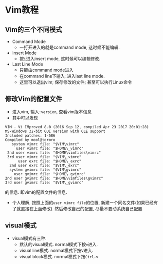 # Vim教程

## Vim的三个不同模式
- Command Mode
    - 一打开进入的就是command mode, 这时候不能编辑.
- Insert Mode
    - 按```i```进入insert mode, 这时候可以编辑修改.
- Last Line Mode
    - 只能由command mode进入
    - 在command line下输入```:```进入last line mode.
    - 这里可以退出vim; 保存修改的文件; 甚至可以执行Linux命令

## 修改Vim的配置文件
- 进入vim, 输入```:version```, 查看vim版本信息
- 其中可以发现
```
VIM - Vi IMproved 8.0 (2016 Sep 12, compiled Apr 23 2017 20:01:28)
MS-Windows 32-bit GUI version with OLE support
Included patches: 1-586
Compiled by mool@tororo
   system vimrc file: "$VIM\vimrc"
     user vimrc file: "$HOME\_vimrc"
 2nd user vimrc file: "$HOME\vimfiles\vimrc"
 3rd user vimrc file: "$VIM\_vimrc"
      user exrc file: "$HOME\_exrc"
  2nd user exrc file: "$VIM\_exrc"
  system gvimrc file: "$VIM\gvimrc"
    user gvimrc file: "$HOME\_gvimrc"
2nd user gvimrc file: "$HOME\vimfiles\gvimrc"
3rd user gvimrc file: "$VIM\_gvimrc"
```
的信息. 即vim的配置文件的信息. 
- 个人理解, 按照上面的```user vimrc file```的位置, 新建一个同名文件(如果已经有了就直接在上面修改). 然后修改自己的配置, 尽量不要动系统自己配置.

## visual模式
- visual模式有三种:
    - 默认的visual模式. normal模式下按```v```进入.
    - visual line模式. normal模式下按```V```进入.
    - visual block模式. normal模式下按```Ctrl-v```